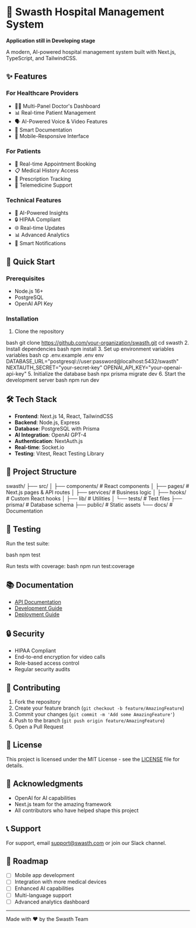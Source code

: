 # 🏥 Swasth Hospital Management System

**Application still in Developing stage**

A modern, AI-powered hospital management system built with Next.js, TypeScript, and TailwindCSS.

## ✨ Features

### For Healthcare Providers
- 👩‍⚕️ Multi-Panel Doctor's Dashboard
- 📊 Real-time Patient Management
- 🗣️ AI-Powered Voice & Video Features
- 📝 Smart Documentation
- 📱 Mobile-Responsive Interface

### For Patients
- 🔄 Real-time Appointment Booking
- 📋 Medical History Access
- 💊 Prescription Tracking
- 🎥 Telemedicine Support

### Technical Features
- 🤖 AI-Powered Insights
- 🔒 HIPAA Compliant
- 🌐 Real-time Updates
- 📊 Advanced Analytics
- 🔔 Smart Notifications

## 🚀 Quick Start

### Prerequisites
- Node.js 16+
- PostgreSQL
- OpenAI API Key

### Installation

1. Clone the repository

bash
git clone https://github.com/your-organization/swasth.git
cd swasth
2. Install dependencies 
bash
npm install
3. Set up environment variables
variables
bash
cp .env.example .env
env
DATABASE_URL="postgresql://user:password@localhost:5432/swasth"
NEXTAUTH_SECRET="your-secret-key"
OPENAI_API_KEY="your-openai-api-key"
5. Initialize the database
bash
npx prisma migrate dev
6. Start the development server
bash
npm run dev

## 🛠️ Tech Stack

- **Frontend**: Next.js 14, React, TailwindCSS
- **Backend**: Node.js, Express
- **Database**: PostgreSQL with Prisma
- **AI Integration**: OpenAI GPT-4
- **Authentication**: NextAuth.js
- **Real-time**: Socket.io
- **Testing**: Vitest, React Testing Library

## 📁 Project Structure
swasth/
├── src/
│ ├── components/ # React components
│ ├── pages/ # Next.js pages & API routes
│ ├── services/ # Business logic
│ ├── hooks/ # Custom React hooks
│ ├── lib/ # Utilities
│ └── tests/ # Test files
├── prisma/ # Database schema
├── public/ # Static assets
└── docs/ # Documentation


## 🧪 Testing

Run the test suite:

bash
npm test

Run tests with coverage:
bash
npm run test:coverage

## 📚 Documentation

- [API Documentation](docs/api.md)
- [Development Guide](docs/development.md)
- [Deployment Guide](docs/deployment.md)

## 🔒 Security

- HIPAA Compliant
- End-to-end encryption for video calls
- Role-based access control
- Regular security audits

## 🤝 Contributing

1. Fork the repository
2. Create your feature branch (`git checkout -b feature/AmazingFeature`)
3. Commit your changes (`git commit -m 'Add some AmazingFeature'`)
4. Push to the branch (`git push origin feature/AmazingFeature`)
5. Open a Pull Request

## 📄 License

This project is licensed under the MIT License - see the [LICENSE](LICENSE) file for details.

## 🙏 Acknowledgments

- OpenAI for AI capabilities
- Next.js team for the amazing framework
- All contributors who have helped shape this project

## 📞 Support

For support, email support@swasth.com or join our Slack channel.

## 🚀 Roadmap

- [ ] Mobile app development
- [ ] Integration with more medical devices
- [ ] Enhanced AI capabilities
- [ ] Multi-language support
- [ ] Advanced analytics dashboard

---

Made with ❤️ by the Swasth Team
